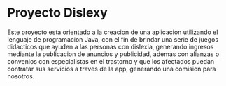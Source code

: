 # Proyecto Dislexy

Este proyecto esta orientado a la creacion de una aplicacion utilizando el lenguaje de programacion Java, con el fin de brindar una serie de juegos didacticos que ayuden a las personas con dislexia, generando ingresos mediante la publicacion de anuncios y publicidad, ademas con alianzas o convenios con especialistas en el trastorno y que los afectados puedan contratar sus servicios a traves de la app, generando una comision para nosotros.
